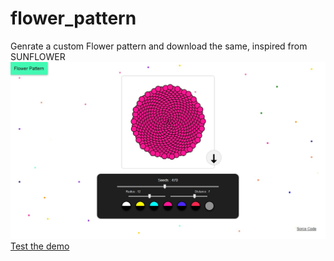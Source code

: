 # flower_pattern
Genrate a custom Flower pattern and download the same, inspired from SUNFLOWER
<img src="images/im_flower.jpg">
<a href="https://rahul3v.xyz/github/flower_pattern" target="_blank">Test the demo</a>
